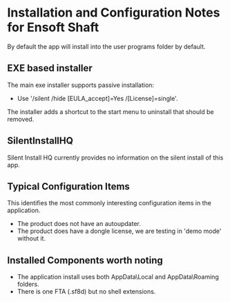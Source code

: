 # Installation and Configuration Notes for Ensoft Shaft

By default the app will install into the user programs folder by default.


## EXE based installer


The main exe installer supports passive installation:
* Use '/silent /hide [EULA_accept]=Yes /[License]=single'.

The installer adds a shortcut to the start menu to uninstall that should be removed.

## SilentInstallHQ
Silent Install HQ currently provides no information on the silent install of this app.

## Typical Configuration Items 

This identifies the most commonly interesting configuration items in the application.

* The product does not have an autoupdater.
* The product does have a dongle license, we are testing in 'demo mode' without it.

## Installed Components worth noting

* The application install uses both AppData\Local and AppData\Roaming folders. 
* There is one FTA (.sf8d) but no shell extensions.